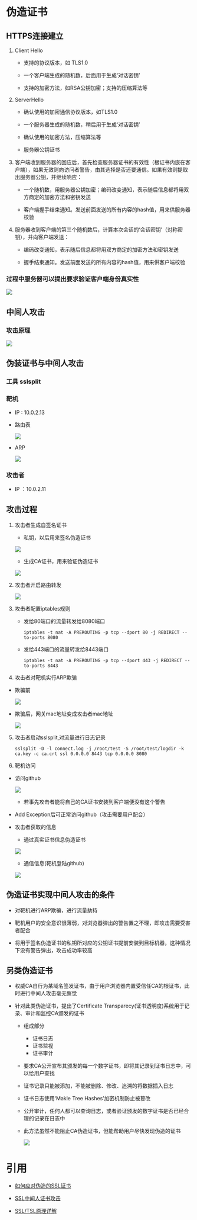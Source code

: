 # 伪造证书

## HTTPS连接建立

1. Client Hello

    - 支持的协议版本，如 TLS1.0

    - 一个客户端生成的随机数，后面用于生成‘对话密钥’

    - 支持的加密方法，如RSA公钥加密；支持的压缩算法等
   
2. ServerHello

    - 确认使用的加密通信协议版本，如TLS1.0

    - 一个服务器生成的随机数，稍后用于生成‘对话密钥’

    - 确认使用的加密方法，压缩算法等

    - 服务器公钥证书

3. 客户端收到服务器的回应后，首先检查服务器证书的有效性（根证书内嵌在客户端），如果无效则向访问者警告，由其选择是否还要通信。如果有效则提取出服务器公钥，并继续响应：
    - 一个随机数，用服务器公钥加密；编码改变通知，表示随后信息都将用双方商定的加密方法和密钥发送

    - 客户端握手结束通知。发送前面发送的所有内容的hash值，用来供服务器校验

4. 服务器收到客户端的第三个随机数后，计算本次会话的‘会话密钥’（对称密钥），并向客户端发送：

    - 编码改变通知，表示随后信息都将用双方商定的加密方法和密钥发送

    - 握手结束通知。发送前面发送的所有内容的hash值，用来供客户端校验

### 过程中服务器可以提出要求验证客户端身份真实性

![](image/ssl.png)

## 中间人攻击

### 攻击原理

![](image/mitm.png)


## 伪装证书与中间人攻击

### 工具 sslsplit

### 靶机

- IP : 10.0.2.13

- 路由表

    ![](image/bj_route.png)

- ARP

    ![](image/bj_arp.png)


### 攻击者

- IP ：10.0.2.11

## 攻击过程




1. 攻击者生成自签名证书

    - 私钥，以后用来签名伪造证书

    ![](image/private_key.png)

    - 生成CA证书，用来验证伪造证书

    ![](image/public_key.png)

2. 攻击者开启路由转发

    ![](image/route_forward.png)

3. 攻击者配置iptables规则
    
    - 发给80端口的流量转发给8080端口

         `iptables -t nat -A PREROUTING -p tcp --dport 80 -j REDIRECT --to-ports 8080`

    - 发给443端口的流量转发给8443端口

         `iptables -t nat -A PREROUTING -p tcp --dport 443 -j REDIRECT --to-ports 8443`

4. 攻击者对靶机实行ARP欺骗

- 欺骗前

    ![](image/arp_spoof_before.png)

- 欺骗后，网关mac地址变成攻击者mac地址

    ![](image/arp_spoof_sucess.png)

5. 攻击者启动sslsplit,对流量进行日志记录

    `sslsplit -D -l connect.log -j /root/test -S /root/test/logdir -k ca.key -c ca.crt ssl 0.0.0.0 8443 tcp 0.0.0.0 8080 `

6. 靶机访问

- 访问github

    ![](image/github_unsafe.png)

    - 若事先攻击者能将自己的CA证书安装到客户端便没有这个警告

- Add Exception后可正常访问github（攻击需要用户配合）

- 攻击者获取的信息

    - 通过真实证书信息伪造证书

     ![](image/file.png)

    - 通信信息(靶机登陆github)

     ![](image/user_pass.png)

## 伪造证书实现中间人攻击的条件

- 对靶机进行ARP欺骗，进行流量劫持

- 靶机用户的安全意识很薄弱，对浏览器弹出的警告置之不理，即攻击需要受害者配合

- 将用于签名伪造证书的私钥所对应的公钥证书提前安装到目标机器，这种情况下没有警告弹出，攻击成功率较高

## 另类伪造证书


- 权威CA自行为某域名签发证书，由于用户浏览器内置受信任CA的根证书，此时进行中间人攻击毫无察觉

- 针对此类伪造证书，提出了Certificate Transparecy(证书透明度)系统用于记录、审计和监控CA颁发的证书

    - 组成部分
        - 证书日志
        - 证书监视
        - 证书审计
    - 要求CA公开宣布其颁发的每一个数字证书，即将其记录到证书日志中，可以给用户查找
    - 证书记录只能被添加，不能被删除、修改、追溯的将数据插入日志
    - 证书日志使用‘Makle Tree Hashes’加密机制防止被篡改
    - 公开审计，任何人都可以查询日志，或者验证颁发的数字证书是否已经合理的记录在日志中
    - 此方法虽然不能阻止CA伪造证书，但能帮助用户尽快发现伪造的证书

        ![](image/ct.png)


# 引用


- [如何应对伪造的SSL证书](https://www.freebuf.com/vuls/101479.html)

- [SSL中间人证书攻击](https://www.freebuf.com/sectool/48016.html)

- [SSL/TSL原理详解](https://segmentfault.com/a/1190000002554673)



    

    






